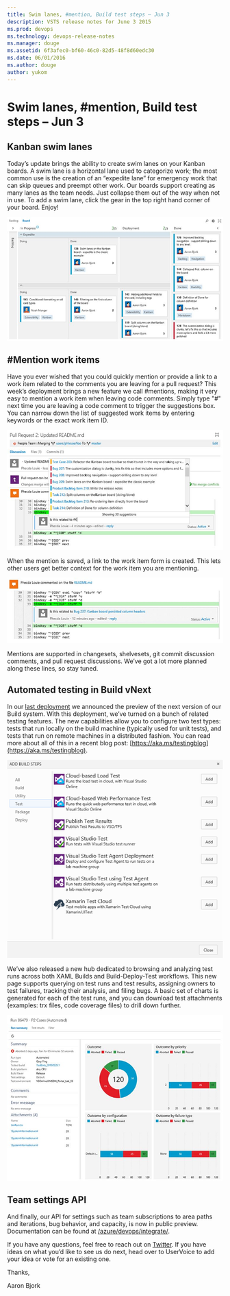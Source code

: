 ```yaml
---
title: Swim lanes, #mention, Build test steps – Jun 3
description: VSTS release notes for June 3 2015
ms.prod: devops
ms.technology: devops-release-notes
ms.manager: douge
ms.assetid: 6f3afec0-bf60-46c0-82d5-48f8d60edc30
ms.date: 06/01/2016
ms.author: douge
author: yukom
---
```


# Swim lanes, #mention, Build test steps – Jun 3

## Kanban swim lanes

Today’s update brings the ability to create swim lanes on your Kanban boards. A swim lane is a horizontal lane used to categorize work; the most common use is the creation of an “expedite lane” for emergency work that can skip queues and preempt other work. Our boards support creating as many lanes as the team needs. Just collapse them out of the way when not in use. To add a swim lane, click the gear in the top right hand corner of your board. Enjoy!

![Swim lanes on the Kanban board](_img/6_3_01.png)

## &#35;Mention work items

Have you ever wished that you could quickly mention or provide a link to a work item related to the comments you are leaving for a pull request? This week’s deployment brings a new feature we call #mentions, making it very easy to mention a work item when leaving code comments. Simply type "#" next time you are leaving a code comment to trigger the suggestions box. You can narrow down the list of suggested work items by entering keywords or the exact work item ID.

![Creating a #mention work item](_img/6_3_02.png)

When the mention is saved, a link to the work item form is created. This lets other users get better context for the work item you are mentioning.

![Viewing a #mention item](_img/6_3_03.png)

Mentions are supported in changesets, shelvesets, git commit discussion comments, and pull request discussions. We’ve got a lot more planned along these lines, so stay tuned.

## Automated testing in Build vNext

In our [last deployment](may-15-team-services.md) we announced the preview of the next version of our Build system. With this deployment, we’ve turned on a bunch of related testing features. The new capabilities allow you to configure two test types: tests that run locally on the build machine (typically used for unit tests), and tests that run on remote machines in a distributed fashion. You can read more about all of this in a recent blog post: [https://aka.ms/testingblog](https://aka.ms/testingblog).

![Selecting from available tests](_img/6_3_04.png)

We’ve also released a new hub dedicated to browsing and analyzing test runs across both XAML Builds and Build-Deploy-Test workflows. This new page supports querying on test runs and test results, assigning owners to test failures, tracking their analysis, and filing bugs. A basic set of charts is generated for each of the test runs, and you can download test attachments (examples: trx files, code coverage files) to drill down further.

![Viewing the test hub](_img/6_3_05.png)

## Team settings API

And finally, our API for settings such as team subscriptions to area paths and iterations, bug behavior, and capacity, is now in public preview. Documentation can be found at [/azure/devops/integrate/](/azure/devops/integrate/).

If you have any questions, feel free to reach out on [Twitter](https://twitter.com/AzureDevOps). If you have ideas on what you’d like to see us do next, head over to UserVoice to add your idea or vote for an existing one.

Thanks,

Aaron Bjork



